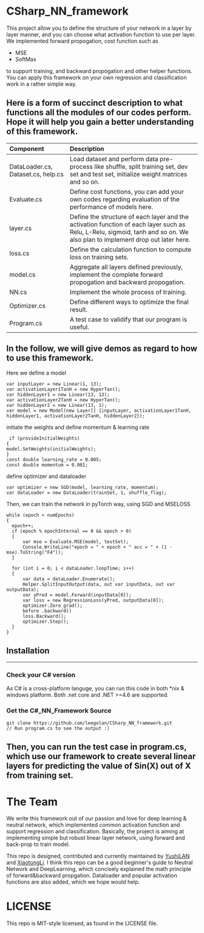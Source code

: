 # CSharp_NN_framework
This project allow you to define the structure of your network in a layer by layer manner, and you can choose what activation function to use per layer. We implemented forward propogation, cost function such as 
- MSE
- SoftMax 


to support training, and backward propogation and other helper functions. You can apply this framework on your own regression and classification work in a rather simple way.

## Here is a form of succinct description to what functions all the modules of our codes perform. Hope it will help you gain a better understanding of this framework. ##

| Component                          | Description                                                                                                                                                                |
| :--------------------------------- | :------------------------------------------------------------------------------------------------------------------------------------------------------------------------- |
| DataLoader.cs, Dataset.cs, help.cs | Load dataset and perform data pre-process like shuffle, split training set, dev set and test set, initialize weight matrices and so on.                                    |
| Evaluate.cs                        | Define cost functions, you can add your own codes regarding evaluation of the performance of models here.                                                                  |
| layer.cs                           | Define the structure of each layer and the activation function of each layer such as Relu, L-Relu, sigmoid, tanh and so on. We also plan to implement drop out later here. |
| loss.cs                            | Define the calculation function to compute loss on training sets.                                                                                                          |
| model.cs                           | Aggregate all layers defined previously, implement the complete forward propogation and backward propogation.                                                              |
| NN.cs                              | Implement the whole process of training.                                                                                                                                   |
| Optimizer.cs                       | Define different ways to optimize the final result.                                                                                                                        |
| Program.cs                         | A test case to validify that our program is useful.                                                                                                                        |

## In the follow, we will give demos as regard to how to use this framework. ##
Here we define a model
```
var inputLayer = new Linear(1, 13);
var activationLayer1TanH = new HyperTan();
var hiddenLayer1 = new Linear(13, 13);
var activationLayer2TanH = new HyperTan();
var hiddenLayer2 = new Linear(13, 1);
var model = new Model(new Layer[] {inputLayer, activationLayer1TanH, hiddenLayer1, activationLayer2TanH, hiddenLayer2});
```
initiate the weights and define momentum & learning rate
```
 if (provideInitialWeights)
{
model.SetWeights(initialWeights);
}
const double learning_rate = 0.005;
const double momentum = 0.001;
```
define optimizer and dataloader
```
var optimizer = new SGD(model, learning_rate, momentum);
var dataLoader = new DataLoader(trainSet, 1, shuffle_flag);
```
Then, we can train the network in pyTorch way, using SGD and MSELOSS
```
while (epoch < numEpochs)
{
  epoch++;
  if (epoch % epochInternal == 0 && epoch > 0)
  {
      var mse = Evaluate.MSE(model, testSet);
      Console.WriteLine("epoch = " + epoch + " acc = " + (1 - mse).ToString("F4"));
  }

  for (int i = 0; i < dataLoader.loopTime; i++)
  {
      var data = dataLoader.Enumerate();
      Helper.SplitInputOutput(data, out var inputData, out var outputData);
      var yPred = model.Forward(inputData[0]);
      var loss = new RegressionLoss(yPred, outputData[0]);
      optimizer.Zero_grad();
      before .backward()
      loss.Backward();
      optimizer.Step();
  }
}
```
## Installation
---
### Check your C# version
As C# is a cross-platform languge, you can run this code in both *nix & windows platform. Both .net core and .NET >=4.6 are supported.
### Get the C#_NN_Framework Source
```
git clone https://github.com/leegolan/CSharp_NN_framework.git 
// Run program.cs to see the output :)
```
Then, you can run the test case in program.cs, which use our framework to create several linear layers for predicting the value of Sin(X) out of X from training set.
---
# The Team

We write this framework out of our passion and love for deep learning & neutral network, which implemented common activation function and support regression and classification. Basically, the project is aiming at implementing simple but robust linear layer network, using forward and back-prop to train model.

This repo is designed, contributed and currently maintained by [YushiLAN](https://github.com/NIRVANALAN) and [XiaotongLi](https://github.com/yellowducklet). I think this repo can be a good beginner's guide to Neutral Network and DeepLearning, which concisely explained the math principle of forward&backward propgation. Dataloader and popular activation functions are also added, which we hope would help.

# LICENSE
This repo is MIT-style licensed, as found in the LICENSE file.

